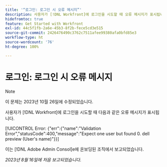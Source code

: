 ```yaml
---
title: '“로그인: 로그인 시 오류 메시지”'
description: 사용자가 [!DNL Workfront]에 로그인을 시도할 때 오류 메시지가 표시됩니다.
hidefromtoc: true
feature: Get Started with Workfront
exl-id: 44c5f1fb-2a6e-45b3-8f2b-fece5cd3e515
source-git-commit: 2426476490c3762c7511afee99380afa0bfd85e3
workflow-type: ht
source-wordcount: '76'
ht-degree: 100%

---
```


# 로그인: 로그인 시 오류 메시지

>[!NOTE]
>
>이 문제는 2023년 10월 26일에 수정되었습니다.

사용자가 [!DNL Workfront]에 로그인을 시도할 때 다음과 같은 오류 메시지가 표시됩니다.

[!UICONTROL Error: {&quot;err&quot;:{&quot;name&quot;:&quot;Validation Error&quot;,&quot;statusCode&quot;:400,&quot;message&quot;:&quot;Expect one user but found 0. dell preview (User&#39;s name)&quot;}}]

이는 [!DNL Adobe Admin Consol]e에 온보딩된 조직에서 보고되었습니다.

_2023년 8월 16일에 처음 보고되었습니다._
